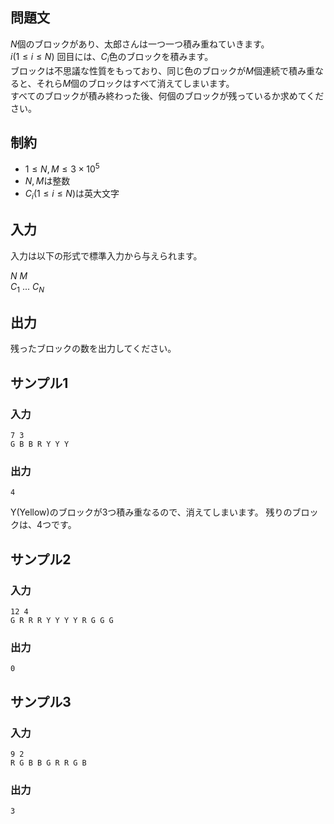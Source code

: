 ## 問題文

$N$個のブロックがあり、太郎さんは一つ一つ積み重ねていきます。  
$i(1 ≤ i ≤ N)$ 回目には、$C_i$​色のブロックを積みます。	  
ブロックは不思議な性質をもっており、同じ色のブロックが$M$個連続で積み重なると、それら$M$個のブロックはすべて消えてしまいます。  
すべてのブロックが積み終わった後、何個のブロックが残っているか求めてください。

## 制約

- $1 \leq N , M \leq 3×10^5$
- $N, M$は整数
- $C_i(1 ≤ i ≤ N)$は英大文字

## 入力

入力は以下の形式で標準入力から与えられます。 

$N$ $M$  
$C_1$ ... $C_N$


## 出力

残ったブロックの数を出力してください。

## サンプル1

### 入力
```
7 3
G B B R Y Y Y
```

### 出力
```
4
```
Y(Yellow)のブロックが3つ積み重なるので、消えてしまいます。
残りのブロックは、4つです。

## サンプル2

### 入力
```
12 4
G R R R Y Y Y Y R G G G
```

### 出力
```
0
```

## サンプル3

### 入力
```
9 2
R G B B G R R G B
```

### 出力
```
3
```